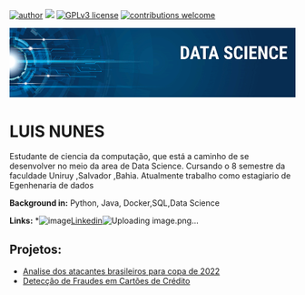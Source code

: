 [![author](https://img.shields.io/badge/name-Luis%20Nunes-red)](https://www.linkedin.com/in/luisnunes30) [![](https://img.shields.io/badge/python-3.7+-blue.svg)](https://www.python.org/downloads/release/python-365/) [![GPLv3 license](https://img.shields.io/badge/License-GPLv3-blue.svg)](http://perso.crans.org/besson/LICENSE.html) [![contributions welcome](https://img.shields.io/badge/contributions-welcome-brightgreen.svg?style=flat)](https://github.com/carlosfab/data_science/issues)

<p align="center">
  <img src="banner.png" >
</p>

# LUIS NUNES

Estudante de ciencia da computação, que está a caminho de se desenvolver no meio da area de Data Science. Cursando o 8 semestre da faculdade Uniruy ,Salvador ,Bahia.
Atualmente trabalho como estagiario de Egenhenaria de dados

**Background in:** Python, Java, Docker,SQL,Data Science


**Links:**
*![image](https://github.com/user-attachments/assets/41338399-c9a4-41bb-bdc3-f8d9d58801e8)[Linkedin](https://www.linkedin.com/in/luisnunes30/)![Uploading image.png…]()



## Projetos:

- [Analise dos atacantes brasileiros para copa de 2022](https://github.com/LuisNunes301/analys-player-brasil)
- [Detecção de Fraudes em Cartões de Crédito](https://github.com/LuisNunes301/Credit-Card-Fraud-Detection)
